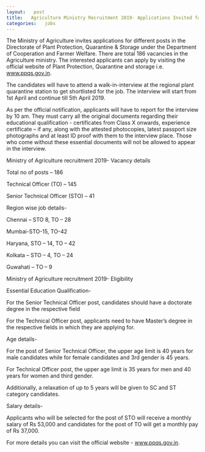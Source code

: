 ```yaml
--- 
layout:   post
title:   Agriculture Ministry Recruitment 2019- Applications Invited for 186 Positions, Click Here for More Details
categories:   jobs
---
```

The Ministry of Agriculture invites applications for different posts in the Directorate of Plant Protection, Quarantine & Storage under the Department of Cooperation and Farmer Welfare. There are total 186 vacancies in the Agriculture ministry. The interested applicants can apply by visiting the official website of Plant Protection, Quarantine and storage i.e. www.ppqs.gov.in.

The candidates will have to attend a walk-in-interview at the regional plant quarantine station to get shortlisted for the job. The interview will start from 1st April and continue till 5th April 2019.

As per the official notification, applicants will have to report for the interview by 10 am. They must carry all the original documents regarding their educational qualification - certificates from Class X onwards, experience certificate – if any, along with the attested photocopies, latest passport size photographs and at least ID proof with them to the interview place. Those who come without these essential documents will not be allowed to appear in the interview.



 
Ministry of Agriculture recruitment 2019- Vacancy details

Total no of posts – 186

Technical Officer (TO) – 145

Senior Technical Officer (STO) – 41

Region wise job details-

Chennai – STO 8, TO – 28

Mumbai-STO-15, TO-42

Haryana, STO – 14, TO – 42

Kolkata – STO – 4, TO – 24

Guwahati – TO – 9

Ministry of Agriculture recruitment 2019- Eligibility

Essential Education Qualification-

For the Senior Technical Officer post, candidates should have a doctorate degree in the respective field

For the Technical Officer post, applicants need to have Master’s degree in the respective fields in which they are applying for.

Age details-

For the post of Senior Technical Officer, the upper age limit is 40 years for male candidates while for female candidates and 3rd gender is 45 years.

For Technical Officer post, the upper age limit is 35 years for men and 40 years for women and third gender.

Additionally, a relaxation of up to 5 years will be given to SC and ST category candidates.

Salary details- 

Applicants who will be selected for the post of STO will receive a monthly salary of Rs 53,000 and candidates for the post of TO will get a monthly pay of Rs 37,000.

For more details you can visit the official website - www.ppqs.gov.in.